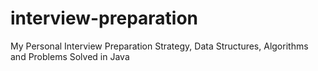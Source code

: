 # interview-preparation

My Personal Interview Preparation Strategy, Data Structures, Algorithms and Problems Solved in Java
